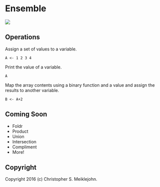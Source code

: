 # Ensemble

<img src="https://travis-ci.org/cmeiklejohn/ensemble.svg" />

## Operations

Assign a set of values to a variable.

```
A <- 1 2 3 4
```

Print the value of a variable.

```
A
```

Map the array contents using a binary function and a value and assign
the results to another variable.

```
B <- A+2
```

## Coming Soon

* Foldr
* Product
* Union
* Intersection
* Compliment
* More!

## Copyright

Copyright 2016 (c) Christopher S. Meiklejohn.
